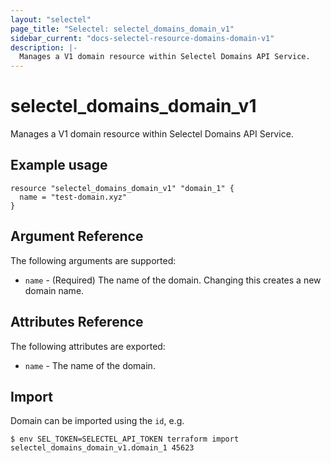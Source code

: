 ```yaml
---
layout: "selectel"
page_title: "Selectel: selectel_domains_domain_v1"
sidebar_current: "docs-selectel-resource-domains-domain-v1"
description: |-
  Manages a V1 domain resource within Selectel Domains API Service.
---
```


# selectel\_domains\_domain\_v1

Manages a V1 domain resource within Selectel Domains API Service.

## Example usage

```hcl
resource "selectel_domains_domain_v1" "domain_1" {
  name = "test-domain.xyz"
}
```

## Argument Reference

The following arguments are supported:

* `name` - (Required) The name of the domain.
  Changing this creates a new domain name.

## Attributes Reference

The following attributes are exported:

* `name` - The name of the domain.

## Import

Domain can be imported using the `id`, e.g.

```shell
$ env SEL_TOKEN=SELECTEL_API_TOKEN terraform import selectel_domains_domain_v1.domain_1 45623
```
